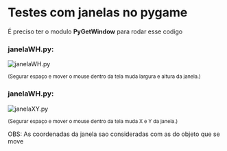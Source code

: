 # Testes com janelas no pygame

 É preciso ter o modulo **PyGetWindow** para rodar esse codigo

### janelaWH.py:
![janelaWH.py](https://media.giphy.com/media/4b3SYBZhgkQdDrOIjg/giphy.gif)

<sup>(Segurar espaço e mover o mouse dentro da tela muda largura e altura da janela.)</sup>

### janelaWH.py:
![janelaXY.py](https://media.giphy.com/media/0MUFiRUdZCFjs5dAiH/giphy.gif)

<sup>(Segurar espaço e mover o mouse dentro da tela muda X e Y da janela.)</sup>

OBS: As coordenadas da janela sao consideradas com as do objeto que se move